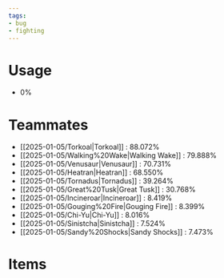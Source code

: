 ```yaml
---
tags:
- bug
- fighting
---
```

# Usage
- 0%
# Teammates
- [[2025-01-05/Torkoal|Torkoal]] : 88.072%
- [[2025-01-05/Walking%20Wake|Walking Wake]] : 79.888%
- [[2025-01-05/Venusaur|Venusaur]] : 70.731%
- [[2025-01-05/Heatran|Heatran]] : 68.550%
- [[2025-01-05/Tornadus|Tornadus]] : 39.264%
- [[2025-01-05/Great%20Tusk|Great Tusk]] : 30.768%
- [[2025-01-05/Incineroar|Incineroar]] : 8.419%
- [[2025-01-05/Gouging%20Fire|Gouging Fire]] : 8.399%
- [[2025-01-05/Chi-Yu|Chi-Yu]] : 8.016%
- [[2025-01-05/Sinistcha|Sinistcha]] : 7.524%
- [[2025-01-05/Sandy%20Shocks|Sandy Shocks]] : 7.473%
# Items